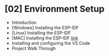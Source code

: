 # [02] Environment Setup
- Introduction
- [Windows] Installing the ESP-IDF 
- [Linux] Installing the ESP-IDF
- [MAC] Installing the ESP-IDF [link](https://github.com/kkbughunter/ESP-IDF-Programming-tutorial/ESP-IDF_MAC_Install.md)
- Installing and configuring the VS Code
- Project Walk Through 

